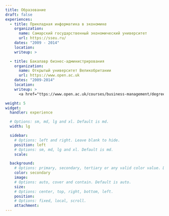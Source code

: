 ```yaml
---
title: Образование
draft: false
experiences:
  - title: Прикладная информатика в экономике
    organization:
      name: Самарский государственный экономический университет
      url: https://sseu.ru/
    dates: "2009 - 2014"
    location: 
    writeup: >

  - title: Бакалавр бизнес-администрирования
    organization:
      name: Открытый университет Великобритании
      url: https://www.open.ac.uk
    dates: "2009-2014"
    location: 
    writeup: >
      <a href="ttps://www.open.ac.uk/courses/business-management/degrees/ba-business-management-q91">О направлении</a>

weight: 5
widget:
  handler: experience

  # Options: sm, md, lg and xl. Default is md.
  width: lg

  sidebar:
    # Options: left and right. Leave blank to hide.
    position: left
    # Options: sm, md, lg and xl. Default is md.
    scale:

  background: 
    # Options: primary, secondary, tertiary or any valid color value. Default is primary.
    color: secondary
    image:
    # Options: auto, cover and contain. Default is auto.
    size:
    # Options: center, top, right, bottom, left.
    position:
    # Options: fixed, local, scroll.
    attachment:
---
```

